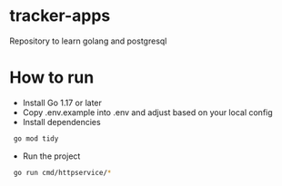# tracker-apps
Repository to learn golang and postgresql

# How to run
- Install Go 1.17 or later
- Copy .env.example into .env and adjust based on your local config
- Install dependencies
 ```sh
  go mod tidy
  ```
- Run the project
 ```sh
  go run cmd/httpservice/*
  ```
